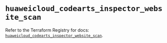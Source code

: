 # `huaweicloud_codearts_inspector_website_scan`

Refer to the Terraform Registry for docs: [`huaweicloud_codearts_inspector_website_scan`](https://registry.terraform.io/providers/huaweicloud/huaweicloud/1.71.1/docs/resources/codearts_inspector_website_scan).
